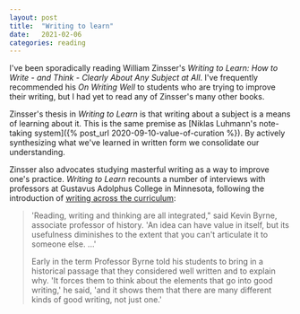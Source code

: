 ```yaml
---
layout: post
title:  "Writing to learn"
date:   2021-02-06
categories: reading
---
```


I've been sporadically reading William Zinsser's _Writing to Learn: How to Write - and Think - Clearly About Any Subject at All_. I've frequently recommended his _On Writing Well_ to students who are trying to improve their writing, but I had yet to read any of Zinsser's many other books.

Zinsser's thesis in _Writing to Learn_ is that writing about a subject is a means of learning about it. This is the same premise as [Niklas Luhmann's note-taking system]({% post_url 2020-09-10-value-of-curation %}). By actively synthesizing what we've learned in written form we consolidate our understanding.

Zinsser also advocates studying masterful writing as a way to improve one's practice. _Writing to Learn_ recounts a number of interviews with professors at Gustavus Adolphus College in Minnesota, following the introduction of [writing across the curriculum](https://en.wikipedia.org/wiki/Writing_across_the_curriculum):

> 'Reading, writing and thinking are all integrated," said Kevin Byrne, associate professor of history. 'An idea can have value in itself, but its usefulness diminishes to the extent that you can't articulate it to someone else. ...'
> 
> Early in the term Professor Byrne told his students to bring in a historical passage that they considered well written and to explain why. 'It forces them to think about the elements that go into good writing,' he said, 'and it shows them that there are many different kinds of good writing, not just one.'
